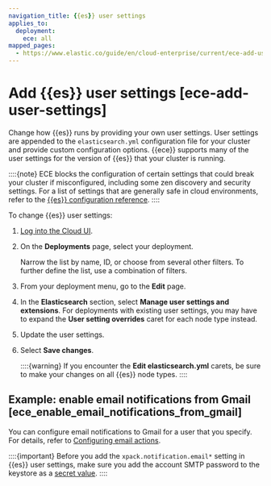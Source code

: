 ```yaml
---
navigation_title: {{es}} user settings
applies_to:
  deployment:
    ece: all
mapped_pages:
  - https://www.elastic.co/guide/en/cloud-enterprise/current/ece-add-user-settings.html
---
```


# Add {{es}} user settings [ece-add-user-settings]

Change how {{es}} runs by providing your own user settings. User settings are appended to the `elasticsearch.yml` configuration file for your cluster and provide custom configuration options. {{ece}} supports many of the user settings for the version of {{es}} that your cluster is running.

::::{note}
ECE blocks the configuration of certain settings that could break your cluster if misconfigured, including some zen discovery and security settings. For a list of settings that are generally safe in cloud environments, refer to the [{{es}} configuration reference](elasticsearch://reference/elasticsearch/configuration-reference/index.md).
::::

To change {{es}} user settings:

1. [Log into the Cloud UI](./log-into-cloud-ui.md).
2. On the **Deployments** page, select your deployment.

    Narrow the list by name, ID, or choose from several other filters. To further define the list, use a combination of filters.

3. From your deployment menu, go to the **Edit** page.
4. In the **Elasticsearch** section, select **Manage user settings and extensions**. For deployments with existing user settings, you may have to expand the **User setting overrides** caret for each node type instead.
5. Update the user settings.
6. Select **Save changes**.

    ::::{warning}
    If you encounter the **Edit elasticsearch.yml** carets, be sure to make your changes on all {{es}} node types.
    ::::

## Example: enable email notifications from Gmail [ece_enable_email_notifications_from_gmail]

You can configure email notifications to Gmail for a user that you specify. For details, refer to [Configuring email actions](../../../explore-analyze/alerts-cases/watcher/actions-email.md).

::::{important}
Before you add the `xpack.notification.email*` setting in {{es}} user settings, make sure you add the account SMTP password to the keystore as a [secret value](../../../deploy-manage/security/secure-settings.md).
::::
